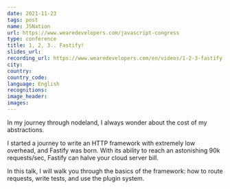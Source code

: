 ```yaml
---
date: 2021-11-23
tags: post
name: JSNation
url: https://www.wearedevelopers.com/javascript-congress
type: conference
title: 1, 2, 3.. Fastify!
slides_url:
recording_url: https://www.wearedevelopers.com/en/videos/1-2-3-fastify
city: 
country: 
country_code: 
language: English
recognitions:
image_header:
images:
---
```


In my journey through nodeland, I always wonder about the cost of my abstractions.

I started a journey to write an HTTP framework with extremely low overhead, and Fastify was born. With its ability to reach an astonishing 90k requests/sec, Fastify can halve your cloud server bill.

In this talk, I will walk you through the basics of the framework: how to route requests, write tests, and use the plugin system.
